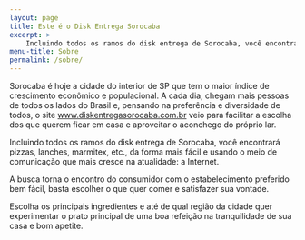 ```yaml
---
layout: page
title: Este é o Disk Entrega Sorocaba
excerpt: >
    Incluindo todos os ramos do disk entrega de Sorocaba, você encontrará pizzas, lanches, marmitex, etc., da forma mais fácil e usando o meio de comunicação que mais cresce na atualidade: a Internet.
menu-title: Sobre
permalink: /sobre/
---
```


Sorocaba é hoje a cidade do interior de SP que tem o maior índice de crescimento econômico e populacional. A cada dia, chegam mais pessoas de todos os lados do Brasil e, pensando na preferência e diversidade de todos, o site www.diskentregasorocaba.com.br veio para facilitar a escolha dos que querem ficar em casa e aproveitar o aconchego do próprio lar.

Incluindo todos os ramos do disk entrega de Sorocaba, você encontrará pizzas, lanches, marmitex, etc., da forma mais fácil e usando o meio de comunicação que mais cresce na atualidade: a Internet.

A busca torna o encontro do consumidor com o estabelecimento preferido bem fácil, basta escolher o que quer comer e satisfazer sua vontade.

Escolha os principais ingredientes e até de qual região da cidade quer experimentar o prato principal de uma boa refeição na tranquilidade de sua casa e bom apetite.

